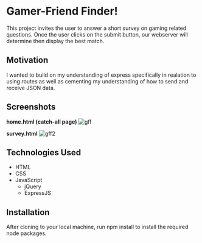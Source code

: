 # Gamer-Friend Finder!

This project invites the user to answer a short survey on gaming related questions. Once the user clicks on the submit button, our webserver will determine then display the best match.

## Motivation

I wanted to build on my understanding of express specifically in realation to using routes as well as cementing my understanding of how to send and receive JSON data.

## Screenshots

__home.html (catch-all page)__
![gff](https://user-images.githubusercontent.com/40282847/49564646-2361be00-f8d9-11e8-9b48-c41e1a27151b.png)

__survey.html__
![gff2](https://user-images.githubusercontent.com/40282847/49564651-265cae80-f8d9-11e8-9efc-1a383d06480b.png)

## Technologies Used

* HTML
* CSS
* JavaScript
    * jQuery
    * ExpressJS

## Installation

After cloning to your local machine, run npm install to install the required node packages.